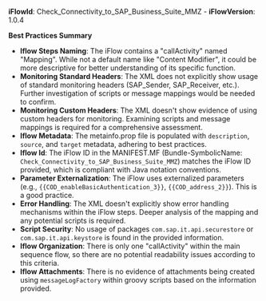 **iFlowId**: Check_Connectivity_to_SAP_Business_Suite_MMZ - **iFlowVersion**: 1.0.4

**Best Practices Summary**
- **Iflow Steps Naming**: The iFlow contains a "callActivity" named "Mapping". While not a default name like "Content Modifier", it could be more descriptive for better understanding of its specific function.
- **Monitoring Standard Headers**: The XML does not explicitly show usage of standard monitoring headers (SAP_Sender, SAP_Receiver, etc.). Further investigation of scripts or message mappings would be needed to confirm.
- **Monitoring Custom Headers**: The XML doesn't show evidence of using custom headers for monitoring. Examining scripts and message mappings is required for a comprehensive assessment.
- **Iflow Metadata**: The metainfo.prop file is populated with `description`, `source`, and `target` metadata, adhering to best practices.
- **Iflow Id**: The iFlow ID in the MANIFEST.MF (Bundle-SymbolicName: `Check_Connectivity_to_SAP_Business_Suite_MMZ`) matches the iFlow ID provided, which is compliant with Java notation conventions.
- **Parameter Externalization**: The iFlow uses externalized parameters (e.g., `{{COD_enableBasicAuthentication_3}}`, `{{COD_address_2}}`). This is a good practice.
- **Error Handling**: The XML doesn't explicitly show error handling mechanisms within the iFlow steps. Deeper analysis of the mapping and any potential scripts is required.
- **Script Security**: No usage of packages `com.sap.it.api.securestore` or `com.sap.it.api.keystore` is found in the provided information.
- **Iflow Organization**:  There is only one "callActivity" within the main sequence flow, so there are no potential readability issues according to this criteria.
- **Iflow Attachments**: There is no evidence of attachments being created using `messageLogFactory` within groovy scripts based on the information provided.